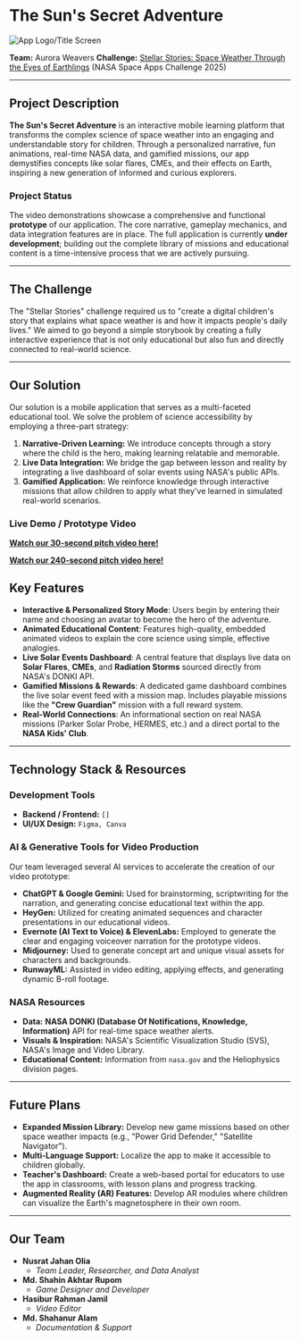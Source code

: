 # The Sun's Secret Adventure

![App Logo/Title Screen](https://i.imgur.com/Rkfjf9b.png)

**Team:** Aurora Weavers
**Challenge:** [Stellar Stories: Space Weather Through the Eyes of Earthlings](https://www.spaceappschallenge.org/2025/challenges/stellar-stories-space-weather-through-the-eyes-of-earthlings/) (NASA Space Apps Challenge 2025)

---

## Project Description

**The Sun's Secret Adventure** is an interactive mobile learning platform that transforms the complex science of space weather into an engaging and understandable story for children. Through a personalized narrative, fun animations, real-time NASA data, and gamified missions, our app demystifies concepts like solar flares, CMEs, and their effects on Earth, inspiring a new generation of informed and curious explorers.

### Project Status

The video demonstrations showcase a comprehensive and functional **prototype** of our application. The core narrative, gameplay mechanics, and data integration features are in place. The full application is currently **under development**; building out the complete library of missions and educational content is a time-intensive process that we are actively pursuing.

---

## The Challenge

The "Stellar Stories" challenge required us to "create a digital children's story that explains what space weather is and how it impacts people's daily lives." We aimed to go beyond a simple storybook by creating a fully interactive experience that is not only educational but also fun and directly connected to real-world science.

---

## Our Solution

Our solution is a mobile application that serves as a multi-faceted educational tool. We solve the problem of science accessibility by employing a three-part strategy:

1.  **Narrative-Driven Learning:** We introduce concepts through a story where the child is the hero, making learning relatable and memorable.
2.  **Live Data Integration:** We bridge the gap between lesson and reality by integrating a live dashboard of solar events using NASA's public APIs.
3.  **Gamified Application:** We reinforce knowledge through interactive missions that allow children to apply what they've learned in simulated real-world scenarios.

### Live Demo / Prototype Video

[**Watch our 30-second pitch video here!**](https://youtu.be/) 


[**Watch our 240-second pitch video here!**](https://youtu.be/FEICQz2XTOU)

## Key Features

* **Interactive & Personalized Story Mode**: Users begin by entering their name and choosing an avatar to become the hero of the adventure.
* **Animated Educational Content**: Features high-quality, embedded animated videos to explain the core science using simple, effective analogies.
* **Live Solar Events Dashboard**: A central feature that displays live data on **Solar Flares**, **CMEs**, and **Radiation Storms** sourced directly from NASA's DONKI API.
* **Gamified Missions & Rewards**: A dedicated game dashboard combines the live solar event feed with a mission map. Includes playable missions like the **"Crew Guardian"** mission with a full reward system.
* **Real-World Connections**: An informational section on real NASA missions (Parker Solar Probe, HERMES, etc.) and a direct portal to the **NASA Kids' Club**.

---

## Technology Stack & Resources

### Development Tools
* **Backend / Frontend:** `[]`
* **UI/UX Design:** `Figma, Canva`

### AI & Generative Tools for Video Production
Our team leveraged several AI services to accelerate the creation of our video prototype:
* **ChatGPT & Google Gemini:** Used for brainstorming, scriptwriting for the narration, and generating concise educational text within the app.
* **HeyGen:** Utilized for creating animated sequences and character presentations in our educational videos.
* **Evernote (AI Text to Voice) & ElevenLabs:** Employed to generate the clear and engaging voiceover narration for the prototype videos.
* **Midjourney:** Used to generate concept art and unique visual assets for characters and backgrounds.
* **RunwayML:** Assisted in video editing, applying effects, and generating dynamic B-roll footage.

### NASA Resources
* **Data:** **NASA DONKI (Database Of Notifications, Knowledge, Information)** API for real-time space weather alerts.
* **Visuals & Inspiration:** NASA's Scientific Visualization Studio (SVS), NASA's Image and Video Library.
* **Educational Content:** Information from `nasa.gov` and the Heliophysics division pages.

---

## Future Plans

* **Expanded Mission Library:** Develop new game missions based on other space weather impacts (e.g., "Power Grid Defender," "Satellite Navigator").
* **Multi-Language Support:** Localize the app to make it accessible to children globally.
* **Teacher's Dashboard:** Create a web-based portal for educators to use the app in classrooms, with lesson plans and progress tracking.
* **Augmented Reality (AR) Features:** Develop AR modules where children can visualize the Earth's magnetosphere in their own room.

---

## Our Team

* **Nusrat Jahan Olia**
  * *Team Leader, Researcher, and Data Analyst*
* **Md. Shahin Akhtar Rupom**
  * *Game Designer and Developer*
* **Hasibur Rahman Jamil**
  * *Video Editor*
* **Md. Shahanur Alam**
  * *Documentation & Support*
